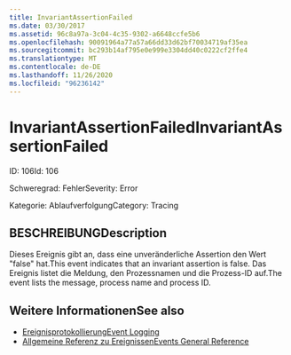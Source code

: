 ```yaml
---
title: InvariantAssertionFailed
ms.date: 03/30/2017
ms.assetid: 96c8a97a-3c04-4c35-9302-a6648ccfe5b6
ms.openlocfilehash: 90091964a77a57a66dd33d62bf70034719af35ea
ms.sourcegitcommit: bc293b14af795e0e999e3304dd40c0222cf2ffe4
ms.translationtype: MT
ms.contentlocale: de-DE
ms.lasthandoff: 11/26/2020
ms.locfileid: "96236142"
---
```

# <a name="invariantassertionfailed"></a><span data-ttu-id="c9737-102">InvariantAssertionFailed</span><span class="sxs-lookup"><span data-stu-id="c9737-102">InvariantAssertionFailed</span></span>

<span data-ttu-id="c9737-103">ID: 106</span><span class="sxs-lookup"><span data-stu-id="c9737-103">Id: 106</span></span>  
  
 <span data-ttu-id="c9737-104">Schweregrad: Fehler</span><span class="sxs-lookup"><span data-stu-id="c9737-104">Severity: Error</span></span>  
  
 <span data-ttu-id="c9737-105">Kategorie: Ablaufverfolgung</span><span class="sxs-lookup"><span data-stu-id="c9737-105">Category: Tracing</span></span>  
  
## <a name="description"></a><span data-ttu-id="c9737-106">BESCHREIBUNG</span><span class="sxs-lookup"><span data-stu-id="c9737-106">Description</span></span>  

 <span data-ttu-id="c9737-107">Dieses Ereignis gibt an, dass eine unveränderliche Assertion den Wert "false" hat.</span><span class="sxs-lookup"><span data-stu-id="c9737-107">This event indicates that an invariant assertion is false.</span></span> <span data-ttu-id="c9737-108">Das Ereignis listet die Meldung, den Prozessnamen und die Prozess-ID auf.</span><span class="sxs-lookup"><span data-stu-id="c9737-108">The event lists the message, process name and process ID.</span></span>  
  
## <a name="see-also"></a><span data-ttu-id="c9737-109">Weitere Informationen</span><span class="sxs-lookup"><span data-stu-id="c9737-109">See also</span></span>

- [<span data-ttu-id="c9737-110">Ereignisprotokollierung</span><span class="sxs-lookup"><span data-stu-id="c9737-110">Event Logging</span></span>](index.md)
- [<span data-ttu-id="c9737-111">Allgemeine Referenz zu Ereignissen</span><span class="sxs-lookup"><span data-stu-id="c9737-111">Events General Reference</span></span>](events-general-reference.md)
